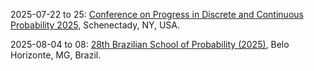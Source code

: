 2025-07-22 to 25: [Conference on Progress in Discrete and Continuous Probability 2025](https://www.math.union.edu/~marianop/ProbabilityConference2025/ProgressDiscContProb2025.html "This conference explores discrete and continuous probability, covering random graphs, stochastic processes, and limit theorems. Topics include applications in network science, statistical physics, and machine learning, emphasizing theoretical advancements in probabilistic modeling and analysis."), Schenectady, NY, USA.

2025-08-04 to 08: [28th Brazilian School of Probability (2025)](https://sites.google.com/view/ebp2025 "This school explores probability, covering random processes, stochastic calculus, and random graphs. Topics include branching processes, applications in statistical physics and finance, emphasizing foundational probabilistic theory and practical applications for advanced research."), Belo Horizonte, MG, Brazil.

